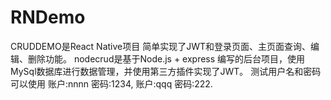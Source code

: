 # RNDemo
CRUDDEMO是React Native项目 简单实现了JWT和登录页面、主页面查询、编辑、删除功能。
nodecrud是基于Node.js + express 编写的后台项目，使用MySql数据库进行数据管理，并使用第三方插件实现了JWT。
测试用户名和密码可以使用 账户:nnnn 密码:1234, 账户:qqq 密码:222. 
